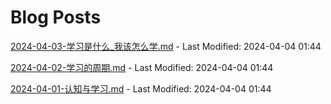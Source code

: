 # Blog Posts

[2024-04-03-学习是什么_我该怎么学.md](_posts/2024-04-03-学习是什么_我该怎么学.md) - Last Modified: 2024-04-04 01:44

[2024-04-02-学习的周期.md](_posts/2024-04-02-学习的周期.md) - Last Modified: 2024-04-04 01:44

[2024-04-01-认知与学习.md](_posts/2024-04-01-认知与学习.md) - Last Modified: 2024-04-04 01:44

